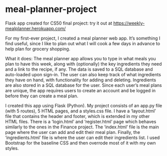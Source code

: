 # meal-planner-project
Flask app created for CS50 final project: try it out at https://weekly-mealplanner.herokuapp.com/

For my first-ever project, I created a meal planner web app. It’s something I find useful, since I like to plan out what I will cook a few days in advance to help plan for grocery shopping. 

What it does:
The meal planner app allows you to type in what meals you plan to have this week, along with (optionally) the key ingredients they need and a link to the recipe, if any. The data is saved to a SQL database and auto-loaded upon sign-in. The user can also keep track of what ingredients they have on hand, with functionality for adding and deleting. Ingredients are also stored in a SQL database for the user. Since each user’s meal plans are unique, the app requires users to create an account and be logged in before they can create a meal plan.

I created this app using Flask (Python). My project consists of an app.py file (with 5 routes), 5 HTML pages, and a styles.css file. I have a ‘layout.html’ file that contains the header and footer, which is extended in my other HTML files. There is a ‘login.html’ and ‘register.html’ page which behaves similarly to the ones in the Finance project. The ‘index.html’ file is the main page where the user can add and edit their meal plan. Finally, the ‘ingredients.html’ file is where the user can edit their ingredients list.
I used Bootstrap for the baseline CSS and then overrode most of it with my own styles. 
